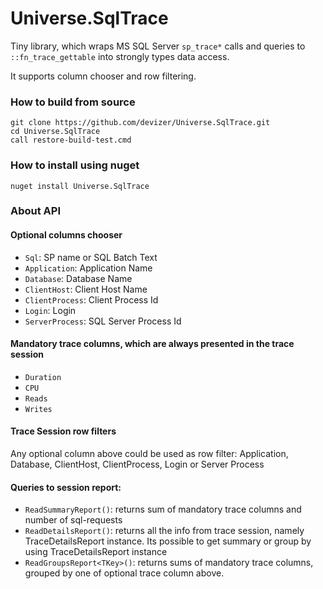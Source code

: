 # Universe.SqlTrace

Tiny library, which wraps MS SQL Server `sp_trace*` calls and queries to `::fn_trace_gettable` into strongly types data access.

It supports column chooser and row filtering. 

### How to build from source
```
git clone https://github.com/devizer/Universe.SqlTrace.git
cd Universe.SqlTrace
call restore-build-test.cmd
```

### How to install using nuget
```
nuget install Universe.SqlTrace
```



### About API
#### Optional columns chooser
 * `Sql`: SP name or SQL Batch Text
 * `Application`: Application Name
 * `Database`: Database Name
 * `ClientHost`: Client Host Name
 * `ClientProcess`: Client Process Id
 * `Login`: Login
 * `ServerProcess`: SQL Server Process Id

#### Mandatory trace columns, which are always presented in the trace session
* `Duration`
* `CPU`
* `Reads`
* `Writes`

#### Trace Session row filters
Any optional column above could be used as row filter: Application, Database, ClientHost, ClientProcess, Login or Server Process

#### Queries to session report:
* `ReadSummaryReport()`: returns sum of mandatory trace columns and number of sql-requests
* `ReadDetailsReport()`: returns all the info from trace session, namely TraceDetailsReport instance. Its possible to get summary or group by using TraceDetailsReport instance
* `ReadGroupsReport<TKey>()`: returns sums of mandatory trace columns, grouped by one of optional trace column above.

          